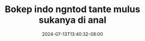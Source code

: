 --- 
title: "Bokep indo  ngntod tante mulus sukanya di anal"
description: "    Bokep indo  ngntod tante mulus sukanya di anal instagram durasi panjang baru"
date: 2024-07-13T13:40:32-08:00
file_code: "ju914tfiga9u"
draft: false
cover: "clzv12p2c6d61hq7.jpg"
tags: ["Bokep", "indo", "ngntod", "tante", "mulus", "sukanya", "anal", "bokep-indo", "bokep-viral", "bokep-ig"]
length: 871
fld_id: "1483139"
foldername: "Anal indo"
categories: ["Anal indo"]
views: 0
---
